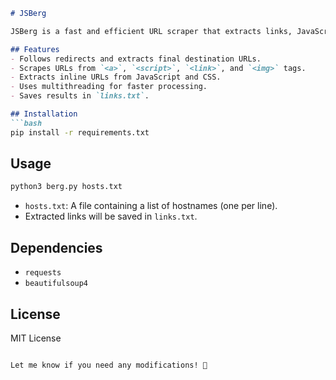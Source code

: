 
```markdown
# JSBerg

JSBerg is a fast and efficient URL scraper that extracts links, JavaScript files, CSS files, images, and inline URLs from a list of websites.

## Features
- Follows redirects and extracts final destination URLs.
- Scrapes URLs from `<a>`, `<script>`, `<link>`, and `<img>` tags.
- Extracts inline URLs from JavaScript and CSS.
- Uses multithreading for faster processing.
- Saves results in `links.txt`.

## Installation
```bash
pip install -r requirements.txt
```

## Usage
```bash
python3 berg.py hosts.txt
```
- `hosts.txt`: A file containing a list of hostnames (one per line).
- Extracted links will be saved in `links.txt`.

## Dependencies
- `requests`
- `beautifulsoup4`

## License
MIT License
```

Let me know if you need any modifications! 🚀
